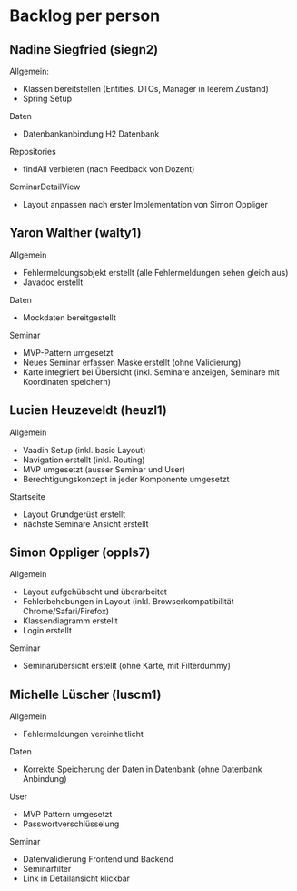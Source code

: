 # Backlog per person

## Nadine Siegfried (siegn2)
Allgemein:
* Klassen bereitstellen (Entities, DTOs, Manager in leerem Zustand)
* Spring Setup

Daten
* Datenbankanbindung H2 Datenbank

Repositories
* findAll verbieten (nach Feedback von Dozent)

SeminarDetailView
* Layout anpassen nach erster Implementation von Simon Oppliger

## Yaron Walther (walty1)
Allgemein
* Fehlermeldungsobjekt erstellt (alle Fehlermeldungen sehen gleich aus)
* Javadoc erstellt

Daten
* Mockdaten bereitgestellt

Seminar
* MVP-Pattern umgesetzt
* Neues Seminar erfassen Maske erstellt (ohne Validierung)
* Karte integriert bei Übersicht (inkl. Seminare anzeigen, Seminare mit Koordinaten speichern)

## Lucien Heuzeveldt (heuzl1)
Allgemein
* Vaadin Setup (inkl. basic Layout)
* Navigation erstellt (inkl. Routing)
* MVP umgesetzt (ausser Seminar und User)
* Berechtigungskonzept in jeder Komponente umgesetzt

Startseite
* Layout Grundgerüst erstellt
* nächste Seminare Ansicht erstellt

## Simon Oppliger (oppls7)
Allgemein
* Layout aufgehübscht und überarbeitet
* Fehlerbehebungen in Layout (inkl. Browserkompatibilität Chrome/Safari/Firefox)
* Klassendiagramm erstellt
* Login erstellt

Seminar
* Seminarübersicht erstellt (ohne Karte, mit Filterdummy)

## Michelle Lüscher (luscm1)
Allgemein
* Fehlermeldungen vereinheitlicht

Daten
* Korrekte Speicherung der Daten in Datenbank (ohne Datenbank Anbindung)

User
* MVP Pattern umgesetzt
* Passwortverschlüsselung

Seminar
* Datenvalidierung Frontend und Backend
* Seminarfilter
* Link in Detailansicht klickbar


